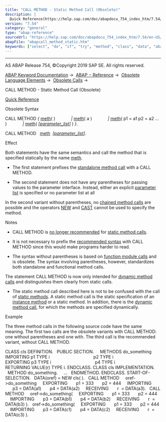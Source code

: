 ```yaml
---
title: "CALL METHOD - Static Method Call (Obsolete)"
description: |
  Quick Reference(https://help.sap.com/doc/abapdocu_754_index_htm/7.54/en-US/abapcall_method_shortref.htm) Obsolete Syntax CALL METHOD  meth(https://help.sap.com/doc/abapdocu_754_index_htm/7.54/en-US/abapcall_method_meth_ident_stat.htm)( )  meth(https://help.sap.com/doc/abapdocu_754_index_
version: "7.54"
category: "general"
type: "abap-reference"
sourceUrl: "https://help.sap.com/doc/abapdocu_754_index_htm/7.54/en-US/abapcall_method_static.htm"
abapFile: "abapcall_method_static.htm"
keywords: ["select", "do", "if", "try", "method", "class", "data", "abapcall", "static"]
---
```


* * *

AS ABAP Release 754, ©Copyright 2019 SAP SE. All rights reserved.

[ABAP Keyword Documentation](https://help.sap.com/doc/abapdocu_754_index_htm/7.54/en-US/abenabap.htm) →  [ABAP − Reference](https://help.sap.com/doc/abapdocu_754_index_htm/7.54/en-US/abenabap_reference.htm) →  [Obsolete Language Elements](https://help.sap.com/doc/abapdocu_754_index_htm/7.54/en-US/abenabap_obsolete.htm) →  [Obsolete Calls](https://help.sap.com/doc/abapdocu_754_index_htm/7.54/en-US/abenprogram_call_obsolete.htm) → 

CALL METHOD - Static Method Call (Obsolete)

[Quick Reference](https://help.sap.com/doc/abapdocu_754_index_htm/7.54/en-US/abapcall_method_shortref.htm)

Obsolete Syntax

CALL METHOD *{* [meth](https://help.sap.com/doc/abapdocu_754_index_htm/7.54/en-US/abapcall_method_meth_ident_stat.htm)( )
            *|* [meth](https://help.sap.com/doc/abapdocu_754_index_htm/7.54/en-US/abapcall_method_meth_ident_stat.htm)( a )
            *|* [meth](https://help.sap.com/doc/abapdocu_754_index_htm/7.54/en-US/abapcall_method_meth_ident_stat.htm)( p1 = a1 p2 = a2 ... )
            *|* [meth](https://help.sap.com/doc/abapdocu_754_index_htm/7.54/en-US/abapcall_method_meth_ident_stat.htm)( [*\[*parameter\_list*\]*](https://help.sap.com/doc/abapdocu_754_index_htm/7.54/en-US/abapcall_method_parameters.htm) ) *}*.

CALL METHOD   [meth](https://help.sap.com/doc/abapdocu_754_index_htm/7.54/en-US/abapcall_method_meth_ident_stat.htm)  [*\[*parameter\_list*\]*](https://help.sap.com/doc/abapdocu_754_index_htm/7.54/en-US/abapcall_method_parameters.htm).

Effect

Both statements have the same semantics and call the method that is specified statically by the name [meth](https://help.sap.com/doc/abapdocu_754_index_htm/7.54/en-US/abapcall_method_meth_ident_stat.htm).

-   The first statement prefixes the [standalone method call](https://help.sap.com/doc/abapdocu_754_index_htm/7.54/en-US/abapcall_method_static_short.htm) with a CALL METHOD.
    
-   The second statement does not have any parentheses for passing values to the parameter interface. Instead, either an explicit [parameter list](https://help.sap.com/doc/abapdocu_754_index_htm/7.54/en-US/abapcall_method_parameters.htm) is specified or no parameter list at all
    

In the second variant without parentheses, no [chained method calls](https://help.sap.com/doc/abapdocu_754_index_htm/7.54/en-US/abenchained_method_call_glosry.htm "Glossary Entry") are possible and the operators [NEW](https://help.sap.com/doc/abapdocu_754_index_htm/7.54/en-US/abenconstructor_expression_new.htm) and [CAST](https://help.sap.com/doc/abapdocu_754_index_htm/7.54/en-US/abenconstructor_expression_new.htm) cannot be used to specify the method.

Notes

-   CALL METHOD is [no longer recommended](https://help.sap.com/doc/abapdocu_754_index_htm/7.54/en-US/abenmethod_call_guidl.htm "Guideline") for [static method calls](https://help.sap.com/doc/abapdocu_754_index_htm/7.54/en-US/abenmethod_calls_static.htm).
    

-   It is not necessary to prefix the [recommended syntax](https://help.sap.com/doc/abapdocu_754_index_htm/7.54/en-US/abapcall_method_static_short.htm) with CALL METHOD since this would make programs harder to read.

-   The syntax without parentheses is based on [function module calls](https://help.sap.com/doc/abapdocu_754_index_htm/7.54/en-US/abapcall_function_general.htm) and is obsolete. The syntax involving parentheses, however, standardizes both standalone and functional method calls.

The statement CALL METHOD is now only intended for [dynamic method calls](https://help.sap.com/doc/abapdocu_754_index_htm/7.54/en-US/abenmethod_calls_dynamic.htm) and distinguishes them clearly from static calls.

-   The static method call described here is not to be confused with the call of [static methods](https://help.sap.com/doc/abapdocu_754_index_htm/7.54/en-US/abenstatic_method_glosry.htm "Glossary Entry"). A static method call is the static specification of an [instance method](https://help.sap.com/doc/abapdocu_754_index_htm/7.54/en-US/abeninstance_method_glosry.htm "Glossary Entry") or a static method. In addition, there is the [dynamic method call](https://help.sap.com/doc/abapdocu_754_index_htm/7.54/en-US/abenmethod_calls_dynamic.htm), for which the methods are specified dynamically.
    

Example

The three method calls in the following source code have the same meaning. The first two calls are the obsolete variants with CALL METHOD: one without parentheses and one with. The third call is the recommended variant, without CALL METHOD.

CLASS cls DEFINITION.
  PUBLIC SECTION.
    METHODS do\_something IMPORTING p1 TYPE i
                                   p2 TYPE i
                         EXPORTING p3 TYPE i
                                   p4 TYPE i
                         RETURNING VALUE(r) TYPE i.
ENDCLASS.
CLASS cls IMPLEMENTATION.
  METHOD do\_something.
    ...
  ENDMETHOD.
ENDCLASS.
START-OF-SELECTION.
  DATA(oref) = NEW cls( ).
  CALL METHOD
    oref->do\_something
    EXPORTING
      p1 = 333
      p2 = 444
    IMPORTING
      p3 = DATA(a1)
      p4 = DATA(a2)
    RECEIVING
      r  = DATA(a3).
  CALL METHOD
    oref->do\_something(
    EXPORTING
      p1 = 333
      p2 = 444
    IMPORTING
      p3 = DATA(b1)
      p4 = DATA(b2)
    RECEIVING
      r  = DATA(b3) ).
  oref->do\_something(
    EXPORTING
      p1 = 333
      p2 = 444
    IMPORTING
      p3 = DATA(c1)
      p4 = DATA(c2)
    RECEIVING
      r  = DATA(c3) ).